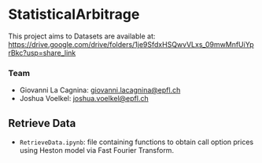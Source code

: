 # StatisticalArbitrage
This project aims to 
Datasets are available at: https://drive.google.com/drive/folders/1je9SfdxHSQwvVLxs_09mwMnfUiYprBkc?usp=share_link

### Team
- Giovanni La Cagnina: giovanni.lacagnina@epfl.ch
- Joshua Voelkel: joshua.voelkel@epfl.ch 

## Retrieve Data
- `RetrieveData.ipynb`: file containing functions to obtain call option prices using Heston model via Fast Fourier Transform.

